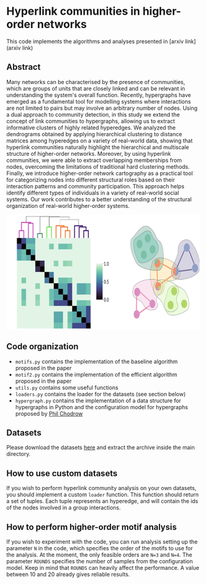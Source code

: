 # Hyperlink communities in higher-order networks

This code implements the algorithms and analyses presented in [arxiv link](arxiv link)

## Abstract

Many networks can be characterised by the presence of communities, which are groups of units that are closely linked and can be relevant in understanding the system's overall function. Recently, hypergraphs have emerged as a fundamental tool for modelling systems where interactions are not limited to pairs but may involve an arbitrary number of nodes. Using a dual approach to community detection, in this study we extend the concept of link communities to hypergraphs, allowing us to extract  informative clusters of highly related hyperedges. We analyzed the dendrograms obtained by applying hierarchical clustering to distance matrices among hyperedges on a variety of real-world data, showing that hyperlink communities naturally highlight the hierarchical and multiscale structure of higher-order networks. Moreover, by using hyperlink communities, we were able to extract overlapping memberships from nodes, overcoming the limitations of traditional hard clustering methods. Finally, we introduce higher-order network cartography as a practical tool for categorizing nodes into different structural roles based on their interaction patterns and community participation. This approach helps identify different types of individuals in a variety of real-world social systems. Our work contributes to a better understanding of the structural organization of real-world higher-order systems.

<img src="https://github.com/FraLotito/hyperlink-communities/blob/main/cover.png" data-canonical-src="https://github.com/FraLotito/hyperlink-communities/blob/main/cover.png" width="700" height="300" />

## Code organization
* ```motifs.py``` contains the implementation of the baseline algorithm proposed in the paper
* ```motif2.py``` contains the implementation of the efficient algorithm proposed in the paper
* ```utils.py``` contains some useful functions
* ```loaders.py``` contains the loader for the datasets (see section below)
* ```hypergraph.py``` contains the implementation of a data structure for hypergraphs in Python and the configuration model for hypergraphs proposed by [Phil Chodrow](https://github.com/PhilChodrow)

## Datasets
Please download the datasets [here](https://drive.google.com/file/d/1uFaftX_hqjTiBt2SZ_6fbggYG9ySK3Ss/view?usp=sharing) and extract the archive inside the main directory.

## How to use custom datasets
If you wish to perform hyperlink community analysis on your own datasets, you should implement a custom ```loader``` function. This function should return a set of tuples. Each tuple represents an hyperedge, and will contain the ids of the nodes involved in a group interactions.  

## How to perform higher-order motif analysis
If you wish to experiment with the code, you can run analysis setting up the parameter ```N``` in the code, which specifies the order of the motifs to use for the analysis. At the moment, the only feasible orders are ```N=3``` and ```N=4```. The parameter ```ROUNDS``` specifies the number of samples from the configuration model. Keep in mind that ```ROUNDS``` can heavily affect the performance. A value between 10 and 20 already gives reliable results.


